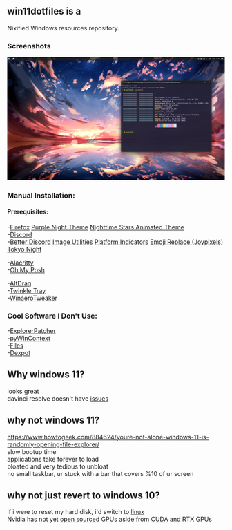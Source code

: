 ## win11dotfiles is a
Nixified Windows resources repository.
### Screenshots
![screenshot](./meta/screenshot.png)

### Manual Installation:
#### Prerequisites:
-[Firefox](https://www.mozilla.org/en-US/firefox/new/)
[Purple Night Theme](https://addons.mozilla.org/en-US/firefox/addon/purple-night-theme/)
[Nighttime Stars Animated Theme](https://addons.mozilla.org/en-US/firefox/addon/nighttime-stars-animated-theme/)  
-[Discord](https://discord.com/)  
-[Better Discord](https://betterdiscord.app/)
[Image Utilities](https://betterdiscord.app/plugin/ImageUtilities)
[Platform Indicators](https://betterdiscord.app/plugin/PlatformIndicators)
[Emoji Replace (Joypixels)](https://betterdiscord.app/theme/EmojiReplace)
[Tokyo Night](https://betterdiscord.app/theme/Tokyo%20Night)

-[Alacritty](https://github.com/alacritty/alacritty)  
-[Oh My Posh](https://github.com/jandedobbeleer/oh-my-posh)  

-[AltDrag](https://github.com/stefansundin/altdrag/)  
-[Twinkle Tray](https://www.microsoft.com/store/productid/9PLJWWSV01LK)  
-[WinaeroTweaker](https://winaero.com/winaero-tweaker/)  
 
###  Cool Software I Don't Use:  
-[ExplorerPatcher](https://github.com/valinet/ExplorerPatcher)  
-[pyWinContext](https://github.com/VodBox/pyWinContext)  
-[Files](https://github.com/files-community/files/)  
-[Dexpot](https://www.dexpot.de/?lang=en)  
 
## Why windows 11? 
looks great  
davinci resolve doesn't have [issues](https://youtu.be/F1dOZ_CJPfc?si=Qq6dRz0yC-h9-eQd)  

## why not windows 11?
https://www.howtogeek.com/884624/youre-not-alone-windows-11-is-randomly-opening-file-explorer/  
slow bootup time  
applications take forever to load  
bloated and very tedious to unbloat  
no small taskbar, ur stuck with a bar that covers %10 of ur screen  

## why not just revert to windows 10?  
if i were to reset my hard disk, i'd switch to [linux](https://github.com/s8seer/dotfiles)  
Nvidia has not yet [open sourced](https://developer.nvidia.com/blog/nvidia-releases-open-source-gpu-kernel-modules/) GPUs aside from [CUDA](https://developer.nvidia.com/cuda-gpus) and RTX GPUs
  
